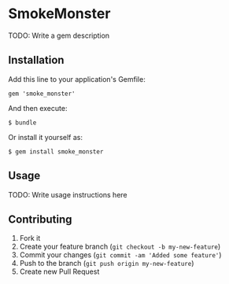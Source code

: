 # SmokeMonster

TODO: Write a gem description

## Installation

Add this line to your application's Gemfile:

    gem 'smoke_monster'

And then execute:

    $ bundle

Or install it yourself as:

    $ gem install smoke_monster

## Usage

TODO: Write usage instructions here

## Contributing

1. Fork it
2. Create your feature branch (`git checkout -b my-new-feature`)
3. Commit your changes (`git commit -am 'Added some feature'`)
4. Push to the branch (`git push origin my-new-feature`)
5. Create new Pull Request

